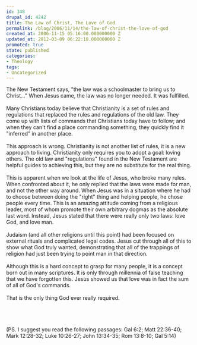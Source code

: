 ```yaml
---
id: 348
drupal_id: 4242
title: The Law of Christ, The Love of God
permalink: /blog/2006/11/14/the-law-of-christ-the-love-of-god
created_at: 2006-11-15 05:16:00.000000000 Z
updated_at: 2012-03-09 06:22:18.000000000 Z
promoted: true
state: published
categories:
- Theology
tags:
- Uncategorized
---
```

The New Testament says, "the law was a schoolmaster to bring us to Christ..." When Jesus came, the law was no longer needed. It was fulfilled. <br /><br />Many Christians today believe that Christianity is a set of rules and regulations that replaced the rules and regulations of the old law.  They come up with lists of commands that Christians today have to follow; and when they can't find a place commanding something, they quickly find it "inferred" in another place. <br /><br />This approach is wrong. Christianity is not another list of rules, it is a new approach to living. Christianity only requires you to adopt a goal: loving others. The old law and "regulations" found in the New Testament are helpful guides to achieving this, but they are no substitute for the real thing. <br /><br />This is apparent when we look at the life of Jesus, who broke many rules. When confronted about it, he only replied that the laws were made for man, and not the other way around. When Jesus was in a situation where he had to choose between doing the "right" thing and  helping people, he chose people every time. This is an amazing attitude coming from a religious leader, most of whom promote their  own arbitrary dogmas as the absolute last word. Instead, Jesus stated that there were really only two laws: love God, and love man.<br /><br />Judaism (and all other religions until this point) had been focused on external rituals and complicated legal codes. Jesus cut through all of this to show what God truly wanted, demonstrating that all of the trappings of religion had just been trying to point man in that direction.<br /><br />Although this is a hard concept to grasp for many people, it is a concept born out in many scriptures. It is only through millennia of false teaching that we have forgotten this. Jesus showed us that love was in fact the sum of all of God's commands.<br /><br />That is the only thing God ever really required.<br /><br /> <br /><br /><br />(PS. I suggest you read the following passages: Gal 6:2; Matt 22:36-40; Mark 12:28-32; Luke 10:26-27; John 13:34-35; Rom 13:8-10; Gal 5:14)
